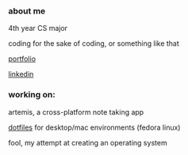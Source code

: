 ### about me

4th year CS major

coding for the sake of coding, or something like that

[portfolio](https://ryanshz.github.io/)

[linkedin](https://linkedin.com/in/ryanshz)

### working on:

artemis, a cross-platform note taking app

[dotfiles](https://github.com/ryanshz/dotfiles) for desktop/mac environments (fedora linux)

fool, my attempt at creating an operating system
